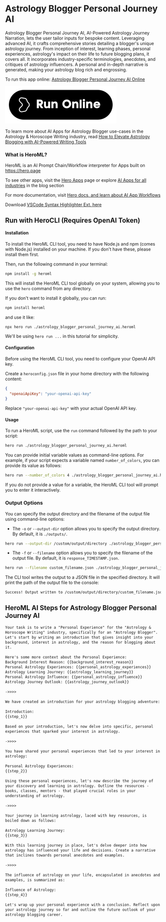 # Astrology Blogger Personal Journey AI

Astrology Blogger Personal Journey AI, AI-Powered Astrology Journey Narration, lets the user tailor inputs for bespoke content. Leveraging advanced AI, it crafts comprehensive stories detailing a blogger's unique astrology journey. From inception of interest, learning phases, personal experiences, astrology's impact on their life to future blogging plans, it covers all. It incorporates industry-specific terminologies, anecdotes, and critiques of astrology influencers. A personal and in-depth narrative is generated, making your astrology blog rich and engrossing.

To run this app online: [Astrology Blogger Personal Journey AI Online](https://hero.page/app/astrology-blogger-personal-journey-ai-ai-powered-astrology-journey-narration/FVHWUS2i0CQrYYqhmdtE)

[![Run Astrology Blogger Personal Journey AI Online](/assets/run.svg)](https://hero.page/app/astrology-blogger-personal-journey-ai-ai-powered-astrology-journey-narration/FVHWUS2i0CQrYYqhmdtE)

To learn more about AI Apps for Astrology Blogger use-cases in the Astrology & Horoscope Writing industry, read [How to Elevate Astrology Blogging with AI-Powered Writing Tools](https://hero.page/blog/ai/astrology-and-horoscope-writing/how-to-elevate-astrology-blogging-with-ai-powered-writing-tools/170738)

### What is HeroML?
HeroML is an AI Prompt Chain/Workflow interpreter for Apps built on https://hero.page 

To see other apps, visit the [Hero Apps](https://hero.page/apps) page or explore [AI Apps for all industries](https://hero.page/blog) in the blog section

For more documentation, visit [Hero docs, and learn about AI App Workflows](https://hero.page/tutorials/introduction-to-heroml)

Download [VSCode Syntax Highlighter Ext. here](https://marketplace.visualstudio.com/items?itemName=hero-page.heroml)

## Run with HeroCLI (Requires OpenAI Token)

#### Installation

To install the HeroML CLI tool, you need to have Node.js and npm (comes with Node.js) installed on your machine. If you don't have these, please install them first. 

Then, run the following command in your terminal:

```bash
npm install -g heroml
```

This will install the HeroML CLI tool globally on your system, allowing you to use the `hero` command from any directory.

If you don't want to install it globally, you can run:

```bash
npm install heroml
```

and use it like:

```bash
npx hero run ./astrology_blogger_personal_journey_ai.heroml
```

We'll be using `hero run ...` in this tutorial for simplicity.

#### Configuration

Before using the HeroML CLI tool, you need to configure your OpenAI API key. 

Create a `heroconfig.json` file in your home directory with the following content:

```json
{
  "openaiApiKey": "your-openai-api-key"
}
```

Replace `"your-openai-api-key"` with your actual OpenAI API key.

#### Usage

To run a HeroML script, use the `run` command followed by the path to your script:

```bash
hero run ./astrology_blogger_personal_journey_ai.heroml
```

You can provide initial variable values as command-line options. For example, if your script expects a variable named `number_of_colors`, you can provide its value as follows:

```bash
hero run --number_of_colors 4 ./astrology_blogger_personal_journey_ai.heroml
```

If you do not provide a value for a variable, the HeroML CLI tool will prompt you to enter it interactively.

### Output Options

You can specify the output directory and the filename of the output file using command-line options:

- The `-o` or `--output-dir` option allows you to specify the output directory. By default, it is `./outputs/`.

```bash
hero run --output-dir /custom/output/directory ./astrology_blogger_personal_journey_ai.heroml
```

- The `-f` or `--filename` option allows you to specify the filename of the output file. By default, it is `response_TIMESTAMP.json`.

```bash
hero run --filename custom_filename.json ./astrology_blogger_personal_journey_ai.heroml
```

The CLI tool writes the output to a JSON file in the specified directory. It will print the path of the output file to the console:

```bash
Success! Output written to /custom/output/directory/custom_filename.json
```


## HeroML AI Steps for Astrology Blogger Personal Journey AI
```
Your task is to write a "Personal Experience" for the "Astrology & Horoscope Writing" industry, specifically for an "Astrology Blogger". Let's start by writing an introduction that gives insight into your background, interest in astrology, and the reason for blogging about it.

Here's some more context about the Personal Experience:
Background Interest Reason: {{background_interest_reason}}
Personal Astrology Experiences: {{personal_astrology_experiences}}
Astrology Learning Journey: {{astrology_learning_journey}}
Personal Astrology Influence: {{personal_astrology_influence}}
Astrology Journey Outlook: {{astrology_journey_outlook}}

->>>>

We have created an introduction for your astrology blogging adventure:

Introduction:
{{step_1}}

Based on your introduction, let's now delve into specific, personal experiences that sparked your interest in astrology.

->>>>

You have shared your personal experiences that led to your interest in astrology:

Personal Astrology Experiences:
{{step_2}}

Using these personal experiences, let's now describe the journey of your discovery and learning in astrology. Outline the resources - books, classes, mentors - that played crucial roles in your understanding of astrology.

->>>>

Your journey in learning astrology, laced with key resources, is boiled down as follows:

Astrology Learning Journey:
{{step_3}}

With this learning journey in place, let's delve deeper into how astrology has influenced your life and decisions. Create a narrative that inclines towards personal anecdotes and examples.

->>>>

The influence of astrology on your life, encapsulated in anecdotes and examples, is summarized as:

Influence of Astrology:
{{step_4}}

Let's wrap up your personal experience with a conclusion. Reflect upon your astrology journey so far and outline the future outlook of your astrology blogging career.


```

